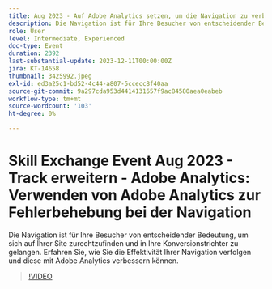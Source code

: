 ```yaml
---
title: Aug 2023 - Auf Adobe Analytics setzen, um die Navigation zu verbessern
description: Die Navigation ist für Ihre Besucher von entscheidender Bedeutung, um sich auf Ihrer Site zurechtzufinden und in Ihre Konversionstrichter zu gelangen. Erfahren Sie, wie Sie die Effektivität Ihrer Navigation verfolgen und diese mit Adobe Analytics verbessern können.
role: User
level: Intermediate, Experienced
doc-type: Event
duration: 2392
last-substantial-update: 2023-12-11T00:00:00Z
jira: KT-14658
thumbnail: 3425992.jpeg
exl-id: ed3a25c1-bd52-4c44-a807-5ccecc8f40aa
source-git-commit: 9a297cda953d4414131657f9ac84580aea0eabeb
workflow-type: tm+mt
source-wordcount: '103'
ht-degree: 0%

---
```


# Skill Exchange Event Aug 2023 - Track erweitern - Adobe Analytics: Verwenden von Adobe Analytics zur Fehlerbehebung bei der Navigation

Die Navigation ist für Ihre Besucher von entscheidender Bedeutung, um sich auf Ihrer Site zurechtzufinden und in Ihre Konversionstrichter zu gelangen. Erfahren Sie, wie Sie die Effektivität Ihrer Navigation verfolgen und diese mit Adobe Analytics verbessern können.

>[!VIDEO](https://video.tv.adobe.com/v/3425992/?learn=on)
